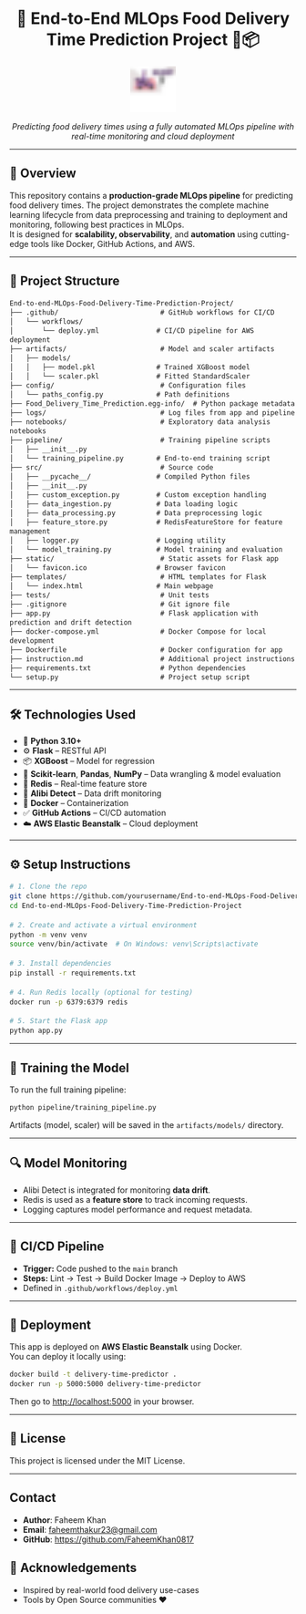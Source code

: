 
<h1 align="center">🚀 End-to-End MLOps Food Delivery Time Prediction Project 🍔📦</h1>

<p align="center">
  <img src="static/favicon.ico" width="80" alt="Project Logo"/>
</p>

<p align="center">
  <em>Predicting food delivery times using a fully automated MLOps pipeline with real-time monitoring and cloud deployment</em>
</p>

---

## 📌 Overview

This repository contains a **production-grade MLOps pipeline** for predicting food delivery times. The project demonstrates the complete machine learning lifecycle from data preprocessing and training to deployment and monitoring, following best practices in MLOps.  
It is designed for **scalability, observability**, and **automation** using cutting-edge tools like Docker, GitHub Actions, and AWS.

---

## 🧭 Project Structure

```
End-to-end-MLOps-Food-Delivery-Time-Prediction-Project/
├── .github/                         # GitHub workflows for CI/CD
│   └── workflows/
│       └── deploy.yml              # CI/CD pipeline for AWS deployment
├── artifacts/                       # Model and scaler artifacts
│   ├── models/
│   │   ├── model.pkl               # Trained XGBoost model
│   │   └── scaler.pkl              # Fitted StandardScaler
├── config/                          # Configuration files
│   └── paths_config.py             # Path definitions
├── Food_Delivery_Time_Prediction.egg-info/  # Python package metadata
├── logs/                            # Log files from app and pipeline
├── notebooks/                       # Exploratory data analysis notebooks
├── pipeline/                        # Training pipeline scripts
│   ├── __init__.py
│   └── training_pipeline.py        # End-to-end training script
├── src/                             # Source code
│   ├── __pycache__/                # Compiled Python files
│   ├── __init__.py
│   ├── custom_exception.py         # Custom exception handling
│   ├── data_ingestion.py           # Data loading logic
│   ├── data_processing.py          # Data preprocessing logic
│   ├── feature_store.py            # RedisFeatureStore for feature management
│   ├── logger.py                   # Logging utility
│   └── model_training.py           # Model training and evaluation
├── static/                          # Static assets for Flask app
│   └── favicon.ico                 # Browser favicon
├── templates/                       # HTML templates for Flask
│   └── index.html                  # Main webpage
├── tests/                           # Unit tests
├── .gitignore                       # Git ignore file
├── app.py                           # Flask application with prediction and drift detection
├── docker-compose.yml               # Docker Compose for local development
├── Dockerfile                       # Docker configuration for app
├── instruction.md                   # Additional project instructions
├── requirements.txt                 # Python dependencies
└── setup.py                         # Project setup script
```



---

## 🛠️ Technologies Used

- 🐍 **Python 3.10+**
- ⚙️ **Flask** – RESTful API
- 📦 **XGBoost** – Model for regression
- 🧠 **Scikit-learn**, **Pandas**, **NumPy** – Data wrangling & model evaluation
- 🔧 **Redis** – Real-time feature store
- 🧪 **Alibi Detect** – Data drift monitoring
- 🐳 **Docker** – Containerization
- ✅ **GitHub Actions** – CI/CD automation
- ☁️ **AWS Elastic Beanstalk** – Cloud deployment

---

## ⚙️ Setup Instructions

```bash
# 1. Clone the repo
git clone https://github.com/yourusername/End-to-end-MLOps-Food-Delivery-Time-Prediction-Project.git
cd End-to-end-MLOps-Food-Delivery-Time-Prediction-Project

# 2. Create and activate a virtual environment
python -m venv venv
source venv/bin/activate  # On Windows: venv\Scripts\activate

# 3. Install dependencies
pip install -r requirements.txt

# 4. Run Redis locally (optional for testing)
docker run -p 6379:6379 redis

# 5. Start the Flask app
python app.py
```

---

## 🧪 Training the Model

To run the full training pipeline:

```bash
python pipeline/training_pipeline.py
```

Artifacts (model, scaler) will be saved in the `artifacts/models/` directory.

---

## 🔍 Model Monitoring

- Alibi Detect is integrated for monitoring **data drift**.
- Redis is used as a **feature store** to track incoming requests.
- Logging captures model performance and request metadata.

---

## 🔄 CI/CD Pipeline

- **Trigger:** Code pushed to the `main` branch
- **Steps:** Lint → Test → Build Docker Image → Deploy to AWS
- Defined in `.github/workflows/deploy.yml`

---

## 🚀 Deployment

This app is deployed on **AWS Elastic Beanstalk** using Docker.  
You can deploy it locally using:

```bash
docker build -t delivery-time-predictor .
docker run -p 5000:5000 delivery-time-predictor
```

Then go to [http://localhost:5000](http://localhost:5000) in your browser.

---

## 📄 License

This project is licensed under the MIT License.

---

## Contact

- **Author**: Faheem Khan
- **Email**: faheemthakur23@gmail.com
- **GitHub**: https://github.com/FaheemKhan0817

## 🙌 Acknowledgements

- Inspired by real-world food delivery use-cases
- Tools by Open Source communities ❤️
